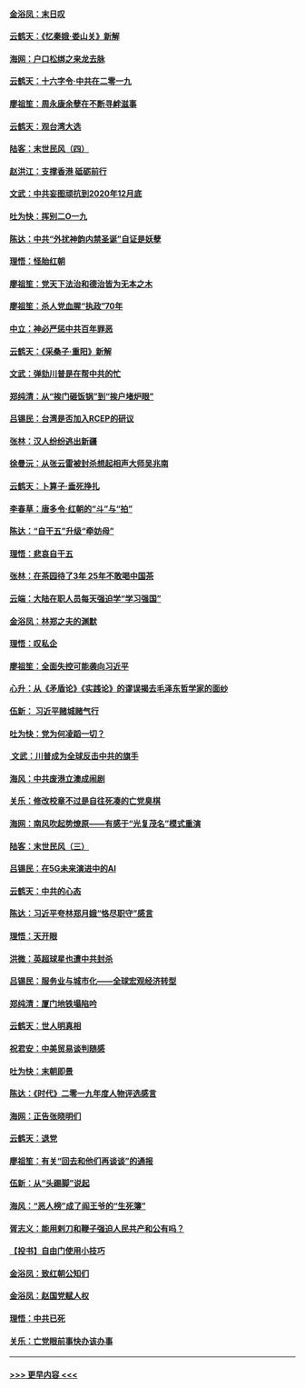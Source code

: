 #### [金浴凤：末日叹](../pages/nsc993/n11752359.md?t=12300622) 
#### [云鹤天：《忆秦娥‧娄山关》新解](../pages/nsc993/n11752348.md?t=12300622) 
#### [海网：户口松绑之来龙去脉](../pages/nsc993/n11752328.md?t=12300622) 
#### [云鹤天：十六字令‧中共在二零一九](../pages/nsc993/n11752305.md?t=12300622) 
#### [廖祖笙：周永康余孽在不断寻衅滋事](../pages/nsc993/n11751013.md?t=12300622) 
#### [云鹤天：观台湾大选](../pages/nsc993/n11751007.md?t=12300622) 
#### [陆客：末世民风（四）](../pages/nsc993/n11749203.md?t=12300622) 
#### [赵洪江：支撑香港 砥砺前行](../pages/nsc993/n11748482.md?t=12300622) 
#### [文武：中共妄图顽抗到2020年12月底](../pages/nsc993/n11748446.md?t=12300622) 
#### [吐为快：挥别二O一九](../pages/nsc993/n11748411.md?t=12300622) 
#### [陈达：中共“外扰神韵内禁圣诞”自证是妖孽](../pages/nsc993/n11748226.md?t=12300622) 
#### [理悟：怪胎红朝](../pages/nsc993/n11748206.md?t=12300622) 
#### [廖祖笙：党天下法治和德治皆为无本之木](../pages/nsc993/n11748135.md?t=12300622) 
#### [廖祖笙：杀人党血腥“执政”70年](../pages/nsc993/n11745144.md?t=12300622) 
#### [中立：神必严惩中共百年罪恶](../pages/nsc993/n11744970.md?t=12300622) 
#### [云鹤天：《采桑子‧重阳》新解](../pages/nsc993/n11744948.md?t=12300622) 
#### [文武：弹劾川普是在帮中共的忙](../pages/nsc993/n11744758.md?t=12300622) 
#### [郑纯清：从“挨门砸饭锅”到“挨户堵炉眼”](../pages/nsc993/n11744745.md?t=12300622) 
#### [吕锡民：台湾是否加入RCEP的研议](../pages/nsc993/n11744701.md?t=12300622) 
#### [张林：汉人纷纷逃出新疆](../pages/nsc993/n11743530.md?t=12300622) 
#### [徐曼沅：从张云雷被封杀想起相声大师吴兆南](../pages/nsc993/n11741816.md?t=12300622) 
#### [云鹤天：卜算子‧垂死挣扎](../pages/nsc993/n11739956.md?t=12300622) 
#### [李春草：唐多令‧红朝的“斗”与“拍”](../pages/nsc993/n11739830.md?t=12300622) 
#### [陈达：“自干五”升级“牵妨母”](../pages/nsc993/n11739724.md?t=12300622) 
#### [理悟：悲哀自干五](../pages/nsc993/n11739547.md?t=12300622) 
#### [张林：在茶园待了3年 25年不敢喝中国茶](../pages/nsc993/n11739240.md?t=12300622) 
#### [云端：大陆在职人员每天强迫学“学习强国”](../pages/nsc993/n11738735.md?t=12300622) 
#### [金浴凤：林郑之夫的渊默](../pages/nsc993/n11737735.md?t=12300622) 
#### [理悟：叹私企](../pages/nsc993/n11737715.md?t=12300622) 
#### [廖祖笙：全面失控可能袭向习近平](../pages/nsc993/n11737704.md?t=12300622) 
#### [心升：从《矛盾论》《实践论》的谬误揭去毛泽东哲学家的面纱](../pages/nsc993/n11736962.md?t=12300622) 
#### [伍新： 习近平赌城赌气行](../pages/nsc993/n11736929.md?t=12300622) 
#### [吐为快：党为何凌蹈一切？](../pages/nsc993/n11736915.md?t=12300622) 
#### [ 文武：川普成为全球反击中共的旗手](../pages/nsc993/n11736882.md?t=12300622) 
#### [海风：中共废港立澳成闹剧](../pages/nsc993/n11735857.md?t=12300622) 
#### [关乐：修改校章不过是自往死凑的亡党臭棋](../pages/nsc993/n11735097.md?t=12300622) 
#### [海网：南风吹起势燎原——有感于“光复茂名”模式重演](../pages/nsc993/n11732308.md?t=12300622) 
#### [陆客：末世民风（三）](../pages/nsc993/n11732211.md?t=12300622) 
#### [吕锡民：在5G未来演进中的AI](../pages/nsc993/n11730010.md?t=12300622) 
#### [云鹤天：中共的心态](../pages/nsc993/n11729906.md?t=12300622) 
#### [陈达：习近平夸林郑月娥“恪尽职守”感言](../pages/nsc993/n11729881.md?t=12300622) 
#### [理悟：天开眼](../pages/nsc993/n11729699.md?t=12300622) 
#### [洪微：英超球星也遭中共封杀](../pages/nsc993/n11727243.md?t=12300622) 
#### [吕锡民：服务业与城市化——全球宏观经济转型](../pages/nsc993/n11725845.md?t=12300622) 
#### [郑纯清：厦门地铁塌陷吟](../pages/nsc993/n11725813.md?t=12300622) 
#### [云鹤天：世人明真相](../pages/nsc993/n11725621.md?t=12300622) 
#### [祝君安：中美贸易谈判随感](../pages/nsc993/n11725609.md?t=12300622) 
#### [吐为快：末朝即景](../pages/nsc993/n11723365.md?t=12300622) 
#### [陈达：《时代》二零一九年度人物评选感言](../pages/nsc993/n11723337.md?t=12300622) 
#### [海网：正告张晓明们](../pages/nsc993/n11723228.md?t=12300622) 
#### [云鹤天：退党](../pages/nsc993/n11723056.md?t=12300622) 
#### [廖祖笙：有关“回去和他们再谈谈”的通报](../pages/nsc993/n11722442.md?t=12300622) 
#### [伍新：从“头踢脚”说起](../pages/nsc993/n11722429.md?t=12300622) 
#### [海风：“恶人榜”成了阎王爷的“生死簿”](../pages/nsc993/n11722272.md?t=12300622) 
#### [胥志义：能用剌刀和鞭子强迫人民共产和公有吗？](../pages/nsc993/n11720569.md?t=12300622) 
#### [【投书】自由门使用小技巧](../pages/nsc993/n11720180.md?t=12300622) 
#### [金浴凤：致红朝公知们](../pages/nsc993/n11720563.md?t=12300622) 
#### [金浴凤：赵国党赋人权](../pages/nsc993/n11720533.md?t=12300622) 
#### [理悟：中共已死](../pages/nsc993/n11720233.md?t=12300622) 
#### [关乐：亡党眼前事快办该办事](../pages/nsc993/n11719160.md?t=12300622) 

----
#### [ >>> 更早内容 <<< ](../indexes/nsc993-earlier.md)
